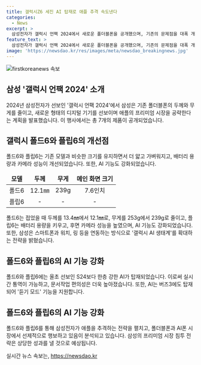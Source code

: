 ```yaml
---
title: 갤럭시Z6 세진 AI 탑재로 애플 추격 속도낸다
categories:
  - News
excerpt: >
  삼성전자가 갤럭시 언팩 2024에서 새로운 폴더블폰을 공개했으며, 기존의 문제점을 대폭 개선하고 AI를 강화한 것으로 평가받고 있다. 새로운 제품은 더 얇고 가벼워졌으며, 건강 데이터를 정확하게 측정하는 건강 집사인 갤럭시 링도 처음 공개되었다. 또한, 삼성은 기존 폴더블폰의 두께와 무게를 줄이고, AI 성능을 대폭 향상시킴으로써 애플이 잡고 있는 프리미엄 시장을 공략한다는 전략을 세웠다. 삼성의 하드웨어와 소프트웨어의 경쟁력을 보여주며, 프리미엄 시장에서 애플을 추격할 수 있는 파워를 갖고 있다는 평가를 받고 있다.
feature_text: >
  삼성전자가 갤럭시 언팩 2024에서 새로운 폴더블폰을 공개했으며, 기존의 문제점을 대폭 개선하고 AI를 강화한 것으로 평가받고 있다. 새로운 제품은 더 얇고 가벼워졌으며, 건강 데이터를 정확하게 측정하는 건강 집사인 갤럭시 링도 처음 공개되었다. 또한, 삼성은 기존 폴더블폰의 두께와 무게를 줄이고, AI 성능을 대폭 향상시킴으로써 애플이 잡고 있는 프리미엄 시장을 공략한다는 전략을 세웠다. 삼성의 하드웨어와 소프트웨어의 경쟁력을 보여주며, 프리미엄 시장에서 애플을 추격할 수 있는 파워를 갖고 있다는 평가를 받고 있다.
image: 'https://newsdao.kr/res/images/meta/newsdao_breakingnews.jpg'
---
```


<p><img src="https://newsdao.kr/res/images/meta/newsdao_breakingnews.jpg" alt="firstkoreanews 속보" /></p>

<h2 data-ke-size="size26"><b>삼성 '갤럭시 언팩 2024' 소개</b></h2>

<p data-ke-size="size16">2024년 삼성전자가 선보인 '갤럭시 언팩 2024'에서 삼성은 기존 폴더블폰의 두께와 무게를 줄이고, 새로운 형태의 디지털 기기를 선보이며 애플의 프리미엄 시장을 공략한다는 계획을 발표했습니다. 이 행사에서는 총 7개의 제품이 공개되었습니다.</p>

<h2 data-ke-size="size24"><b>갤럭시 폴드6와 플립6의 개선점</b></h2>

<p data-ke-size="size16">폴드6와 플립6는 기존 모델과 비슷한 크기를 유지하면서 더 얇고 가벼워지고, 배터리 용량과 카메라 성능이 개선되었습니다. 또한, AI 기능도 강화되었습니다.</p>

<table>
    <thead>
        <tr>
            <td style="text-align: center; height: 17px;"><b>모델</b></td>
            <td style="text-align: center; height: 17px;"><b>두께</b></td>
            <td style="text-align: center; height: 17px;"><b>무게</b></td>
            <td style="text-align: center; height: 17px;"><b>메인 화면 크기</b></td>
        </tr>
    </thead>
    <tbody>
        <tr>
            <td style="text-align: center; height: 17px;">폴드6</td>
            <td style="text-align: center; height: 17px;">12.1㎜</td>
            <td style="text-align: center; height: 17px;">239g</td>
            <td style="text-align: center; height: 17px;">7.6인치</td>
        </tr>
        <tr>
            <td style="text-align: center; height: 17px;">플립6</td>
            <td style="text-align: center; height: 17px;">-</td>
            <td style="text-align: center; height: 17px;">-</td>
            <td style="text-align: center; height: 17px;">-</td>
        </tr>
    </tbody>
</table>

<p data-ke-size="size16">폴드6는 접었을 때 두께를 13.4㎜에서 12.1㎜로, 무게를 253g에서 239g로 줄이고, 플립6는 배터리 용량을 키우고, 후면 카메라 성능을 높였으며, AI 기능도 강화되었습니다. 또한, 삼성은 스마트폰과 워치, 링 등을 연동하는 방식으로 '갤럭시 AI 생태계'를 확대하는 전략을 밝혔습니다.</p>

<h2 data-ke-size="size24"><b>폴드6와 플립6의 AI 기능 강화</b></h2>

<p data-ke-size="size16">폴드6와 플립6에는 올초 선보인 S24보다 한층 강한 AI가 탑재되었습니다. 이로써 실시간 통역이 가능하고, 문서작업 편의성은 더욱 높아졌습니다. 또한, AI는 버즈3에도 탑재되어 '듣기 모드' 기능을 지원합니다.</p>

<h2 data-ke-size="size24"><b>폴드6와 플립6의 AI 기능 강화</b></h2>

<p data-ke-size="size16">폴드6와 플립6를 통해 삼성전자가 애플을 추격하는 전략을 펼치고, 폴더블폰과 AI폰 시장에서 선제적으로 행보하고 있음이 분석되고 있습니다. 삼성의 프리미엄 시장 침투 전략은 상당한 성과를 낼 것으로 예상됩니다.</p>
실시간 뉴스 속보는, <a href="https://newsdao.kr" rel="dofollow">https://newsdao.kr</a>


